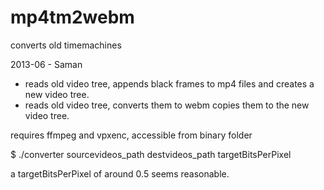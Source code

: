 mp4tm2webm
==========

converts old timemachines

2013-06 - Saman

- reads old video tree, appends black frames to mp4 files and creates a new video tree.
- reads old video tree, converts them to webm copies them to the new video tree.

requires ffmpeg and vpxenc, accessible from binary folder

$ ./converter sourcevideos_path destvideos_path targetBitsPerPixel

a targetBitsPerPixel of around 0.5 seems reasonable.